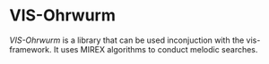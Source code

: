 # VIS-Ohrwurm
_VIS-Ohrwurm_ is a library that can be used inconjuction with the vis-framework. It uses MIREX algorithms to conduct melodic searches. 
